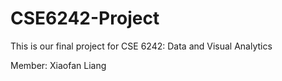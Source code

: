 # CSE6242-Project
This is our final project for CSE 6242: Data and Visual Analytics

Member: Xiaofan Liang
